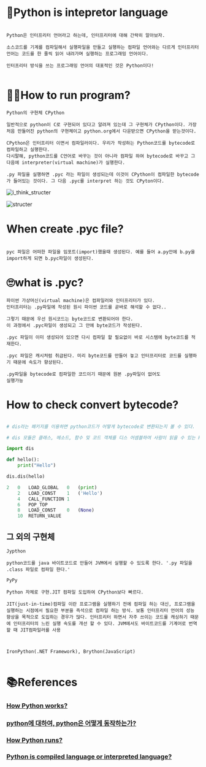 # 🐍Python is intepretor language

```

Python은 인터프리터 언어라고 하는데, 인터프리터에 대해 간략히 알아보자.

소스코드를 기계를 컴파일해서 실행파일을 만들고 실행하는 컴파일 언어와는 다르게 인터프리터 언어는 코드를 한 줄씩 읽어 내려가며 실행하는 프로그래밍 언어이다.

인터프리터 방식을 쓰는 프로그래밍 언어의 대표적인 것은 Python이다!


```
#  🏃‍♂️How to run program?

```
Python의 구현체 CPython

일반적으로 python이 C로 구현되어 있다고 알려져 있는데 그 구현체가 CPython이다. 가장 처음 만들어진 python의 구현체이고 python.org에서 다운받으면 CPython을 받는것이다.

CPython은 인터프리터 이면서 컴파일러이다. 우리가 작성하는 Python코드를 bytecode로 컴파일하고 실행한다.
다시말해, python코드를 C언어로 바꾸는 것이 아니라 컴파일 하여 bytecode로 바꾸고 그 다음에 interpreter(virtual machine)가 실행한다.

.py 파일을 실행하면 .pyc 라는 파일이 생성되는데 이것이 CPython이 컴파일한 bytecode가 들어있는 것이다. 그 다음 .pyc를 interpret 하는 것도 CPyton이다.

```
![i_think_structer](https://i.imgur.com/c0PRvvI.png)

![structer](https://i.imgur.com/PJME67T.png)

# When create .pyc file?

```

pyc 파일은 어떠한 파일을 임포트(import)했을때 생성된다. 예를 들어 a.py안에 b.py을 import하게 되면 b.pyc파일이 생성된다.

```

#  🙄what is .pyc?

```
파이썬 가상머신(virtual machine)은 컴파일러와 인터프리터가 있다.
인터프리터는 .py파일에 작성된 원시 파이썬 코드를 곧바로 해석할 수 없다..

그렇기 때문에 우선 원시코드는 byte코드로 변환되어야 한다.
이 과정에서 .pyc파일이 생성되고 그 안에 byte코드가 작성된다.

.pyc 파일이 이미 생성되어 있으면 다시 컴파일 할 필요없이 바로 시스템에 byte코드를 적재한다.

.pyc 파일은 캐시처럼 취급된다. 미리 byte코드를 만들어 놓고 인터프리터로 코드를 실행하기 때문에 속도가 향상된다.

.py파일을 bytecode로 컴파일한 코드이기 때문에 원본 .py파일이 없어도
실행가능

```

# How to check convert bytecode?

```python

# dis라는 패키지를 이용하면 python코드가 어떻게 bytecode로 변환되는지 볼 수 있다.

# dis 모듈은 클래스, 메소드, 함수 및 코드 객체를 디스 어셈블하여 사람이 읽을 수 있는 Python 바이트 코드를 만들 수 있습니다.

import dis

def hello():
    print("Hello")

dis.dis(hello)

2   0   LOAD_GLOBAL   0   (print)
    2   LOAD_CONST    1   ('Hello')
    4   CALL_FUNCTION 1
    6   POP_TOP
    8   LOAD_CONST    0   (None)
    10  RETURN_VALUE

```

## 그 외의 구현체

```
Jypthon

python코드를 java 바이트코드로 만들어 JVM에서 실행할 수 있도록 한다. '.py 파일을 .class 파일로 컴파일 한다.'

PyPy

Python 자체로 구현.JIT 컴파일 도입하여 CPython보다 빠르다.

JIT(just-in-time)컴파일 이란 프로그램을 실행하기 전에 컴파일 하는 대신, 프로그램을 실행하는 시점에서 필요한 부분을 즉석으로 컴파일 하는 방식. 보통 인터프리터 언어의 성능 향상을 목적으로 도입하는 경우가 많다. 인터프리터 하면서 자주 쓰이는 코드를 캐싱하기 때문에 인터프리터의 느린 실행 속도를 개선 할 수 있다. JVM에서도 바이트코드를 기계어로 번역할 때 JIT컴파일러를 사용



IronPython(.NET Framework), Brython(JavaScript)


```


# 📚References

### [How Python works?](https://velog.io/@doondoony/How-Python-works)
### [python에 대하여, python은 어떻게 동작하는가?](https://cjh5414.github.io/about-python-and-how-python-works/)
### [How Python runs?](https://indianpythonista.wordpress.com/2018/01/04/how-python-runs/)
### [Python is compiled language or interpreted language?](http://www.techdarting.com/2014/04/python-compiled-or-interpreted-language.html)
